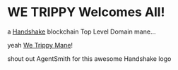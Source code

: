 # WE TRIPPY Welcomes All!

a [Handshake](https://handshake.org/) blockchain Top Level Domain mane...

yeah [We Trippy Mane](hns.wetrippymane/)!

shout out AgentSmith for this awesome Handshake logo
